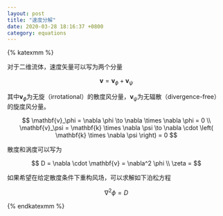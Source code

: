 ```yaml
---
layout: post
title: "速度分解"
date: 2020-03-28 18:16:37 +0800
category: equations
---
```


{% katexmm %}

对于二维流体，速度矢量可以写为两个分量

$$
\mathbf{v} = \mathbf{v}_\phi + \mathbf{v}_\psi
$$

其中$\mathbf{v}_\phi$为无旋（irrotational）的散度风分量，$\mathbf{v}_\psi$为无辐散（divergence-free）的旋度风分量。

$$
\mathbf{v}_\phi = \nabla \phi \to \nabla \times \nabla \phi = 0 \\
\mathbf{v}_\psi = \mathbf{k} \times \nabla \psi \to \nabla \cdot \left( \mathbf{k} \times \nabla \psi \right) = 0
$$

散度和涡度可以写为

$$
D = \nabla \cdot \mathbf{v} = \nabla^2 \phi \\
\zeta = 
$$

如果希望在给定散度条件下重构风场，可以求解如下泊松方程

$$
\nabla^2 \phi = D
$$

{% endkatexmm %}